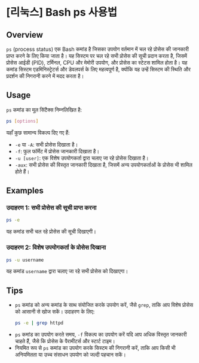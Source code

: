 # [리눅스] Bash ps 사용법

## Overview
`ps` (process status) एक Bash कमांड है जिसका उपयोग वर्तमान में चल रहे प्रोसेस की जानकारी प्राप्त करने के लिए किया जाता है। यह सिस्टम पर चल रहे सभी प्रोसेस की सूची प्रदान करता है, जिसमें प्रोसेस आईडी (PID), टर्मिनल, CPU और मेमोरी उपयोग, और प्रोसेस का स्टेटस शामिल होता है। यह कमांड सिस्टम एडमिनिस्ट्रेटर्स और डेवलपर्स के लिए महत्वपूर्ण है, क्योंकि यह उन्हें सिस्टम की स्थिति और प्रदर्शन की निगरानी करने में मदद करता है।

## Usage
`ps` कमांड का मूल सिंटैक्स निम्नलिखित है:

```bash
ps [options]
```

यहाँ कुछ सामान्य विकल्प दिए गए हैं:

- `-e` या `-A`: सभी प्रोसेस दिखाता है।
- `-f`: फुल फॉर्मेट में प्रोसेस जानकारी दिखाता है।
- `-u [user]`: एक विशेष उपयोगकर्ता द्वारा चलाए जा रहे प्रोसेस दिखाता है।
- `-aux`: सभी प्रोसेस की विस्तृत जानकारी दिखाता है, जिसमें अन्य उपयोगकर्ताओं के प्रोसेस भी शामिल होते हैं।

## Examples
### उदाहरण 1: सभी प्रोसेस की सूची प्राप्त करना
```bash
ps -e
```
यह कमांड सभी चल रहे प्रोसेस की सूची दिखाएगी।

### उदाहरण 2: विशेष उपयोगकर्ता के प्रोसेस दिखाना
```bash
ps -u username
```
यह कमांड `username` द्वारा चलाए जा रहे सभी प्रोसेस को दिखाएगा।

## Tips
- `ps` कमांड को अन्य कमांड के साथ संयोजित करके उपयोग करें, जैसे `grep`, ताकि आप विशेष प्रोसेस को आसानी से खोज सकें। उदाहरण के लिए:
  ```bash
  ps -e | grep httpd
  ```
- `ps` कमांड का उपयोग करते समय, `-f` विकल्प का उपयोग करें यदि आप अधिक विस्तृत जानकारी चाहते हैं, जैसे कि प्रोसेस के पैरामीटर्स और स्टार्ट टाइम।
- नियमित रूप से `ps` कमांड का उपयोग करके सिस्टम की निगरानी करें, ताकि आप किसी भी अनियमितता या उच्च संसाधन उपयोग को जल्दी पहचान सकें।